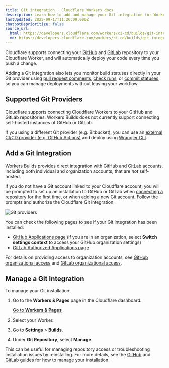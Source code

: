 ```yaml
---
title: Git integration · Cloudflare Workers docs
description: Learn how to add and manage your Git integration for Workers Builds
lastUpdated: 2025-09-17T11:26:09.000Z
chatbotDeprioritize: false
source_url:
  html: https://developers.cloudflare.com/workers/ci-cd/builds/git-integration/
  md: https://developers.cloudflare.com/workers/ci-cd/builds/git-integration/index.md
---
```


Cloudflare supports connecting your [GitHub](https://developers.cloudflare.com/workers/ci-cd/builds/git-integration/github-integration/) and [GitLab](https://developers.cloudflare.com/workers/ci-cd/builds/git-integration/gitlab-integration/) repository to your Cloudflare Worker, and will automatically deploy your code every time you push a change.

Adding a Git integration also lets you monitor build statuses directly in your Git provider using [pull request comments](https://developers.cloudflare.com/workers/ci-cd/builds/git-integration/github-integration/#pull-request-comment), [check runs](https://developers.cloudflare.com/workers/ci-cd/builds/git-integration/github-integration/#check-run), or [commit statuses](https://developers.cloudflare.com/workers/ci-cd/builds/git-integration/gitlab-integration/#commit-status), so you can manage deployments without leaving your workflow.

## Supported Git Providers

Cloudflare supports connecting Cloudflare Workers to your GitHub and GitLab repositories. Workers Builds does not currently support connecting self-hosted instances of GitHub or GitLab.

If you using a different Git provider (e.g. Bitbucket), you can use an [external CI/CD provider (e.g. GitHub Actions)](https://developers.cloudflare.com/workers/ci-cd/external-cicd/) and deploy using [Wrangler CLI](https://developers.cloudflare.com/workers/wrangler/commands/#deploy).

## Add a Git Integration

Workers Builds provides direct integration with GitHub and GitLab accounts, including both individual and organization accounts, that are *not* self-hosted.

If you do not have a Git account linked to your Cloudflare account, you will be prompted to set up an installation to GitHub or GitLab when [connecting a repository](https://developers.cloudflare.com/workers/ci-cd/builds/#get-started) for the first time, or when adding a new Git account. Follow the prompts and authorize the Cloudflare Git integration.

![Git providers](https://developers.cloudflare.com/_astro/workers-git-provider.aIMoWcJE_Z1TBi8Q.webp)

You can check the following pages to see if your Git integration has been installed:

* [GitHub Applications page](https://github.com/settings/installations) (if you are in an organization, select **Switch settings context** to access your GitHub organization settings)
* [GitLab Authorized Applications page](https://gitlab.com/-/profile/applications)

For details on providing access to organization accounts, see [GitHub organizational access](https://developers.cloudflare.com/workers/ci-cd/builds/git-integration/github-integration/#organizational-access) and [GitLab organizational access](https://developers.cloudflare.com/workers/ci-cd/builds/git-integration/gitlab-integration/#organizational-access).

## Manage a Git Integration

To manage your Git installation:

1. Go to the **Workers & Pages** page in the Cloudflare dashboard.

   [Go to **Workers & Pages**](https://dash.cloudflare.com/?to=/:account/workers-and-pages)

2. Select your Worker.

3. Go to **Settings** > **Builds**.

4. Under **Git Repository**, select **Manage**.

This can be useful for managing repository access or troubleshooting installation issues by reinstalling. For more details, see the [GitHub](https://developers.cloudflare.com/workers/ci-cd/builds/git-integration/github-integration) and [GitLab](https://developers.cloudflare.com/workers/ci-cd/builds/git-integration/gitlab-integration) guides for how to manage your installation.
